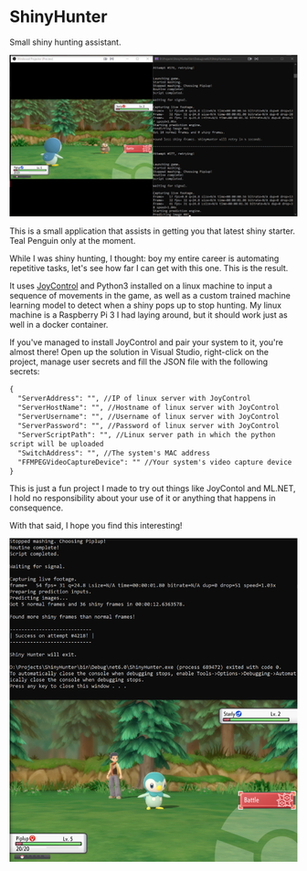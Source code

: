 # ShinyHunter
Small shiny hunting assistant.

![ShinyHunter](https://github.com/MattMckenzy/ShinyHunter/blob/main/ShinyHunter.png)

This is a small application that assists in getting you that latest shiny starter. Teal Penguin only at the moment.

While I was shiny hunting, I thought: boy my entire career is automating repetitive tasks, let's see how far I can get with this one. This is the result.

It uses [JoyControl](https://github.com/Poohl/joycontrol) and Python3 installed on a linux machine to input a sequence of movements in the game, as well as a custom trained machine learning model to detect when a shiny pops up to stop hunting. My linux machine is a Raspberry Pi 3 I had laying around, but it should work just as well in a docker container.

If you've managed to install JoyControl and pair your system to it, you're almost there! Open up the solution in Visual Studio, right-click on the  project, manage user secrets and fill the JSON file with the following secrets:
``` 
{
  "ServerAddress": "", //IP of linux server with JoyControl
  "ServerHostName": "", //Hostname of linux server with JoyControl
  "ServerUsername": "", //Username of linux server with JoyControl
  "ServerPassword": "", //Password of linux server with JoyControl
  "ServerScriptPath": "", //Linux server path in which the python script will be uploaded
  "SwitchAddress": "", //The system's MAC address
  "FFMPEGVideoCaptureDevice": "" //Your system's video capture device
}
```

This is just a fun project I made to try out things like JoyContol and ML.NET, I hold no responsibility about your use of it or anything that happens in consequence.

With that said, I hope you find this interesting!


![ShinySuccess](https://github.com/MattMckenzy/ShinyHunter/blob/main/ShinySuccess.png)

